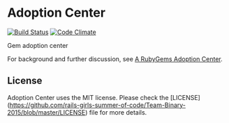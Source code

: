 # Adoption Center
[![Build Status](https://travis-ci.org/rubygems/adoption-center.svg?branch=master)](https://travis-ci.org/rubygems/adoption-center)
[![Code Climate](https://codeclimate.com/github/rubygems/adoption-center/badges/gpa.svg)](https://codeclimate.com/github/rubygems/adoption-center)

Gem adoption center

For background and further discussion, see [A RubyGems Adoption Center](http://www.benjaminfleischer.com/2014/08/17/rubygems-adoption-center/).

## License
Adoption Center uses the MIT license. Please check the [LICENSE]
(https://github.com/rails-girls-summer-of-code/Team-Binary-2015/blob/master/LICENSE)
file for more details.
